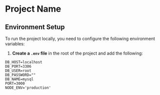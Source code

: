 # Project Name

## Environment Setup

To run the project locally, you need to configure the following environment variables:

1. **Create a `.env` file** in the root of the project and add the following:

```env
DB_HOST=localhost
DB_PORT=3306
DB_USER=root
DB_PASSWORD=""
DB_NAME=mysql
PORT=3000
NODE_ENV='production'
